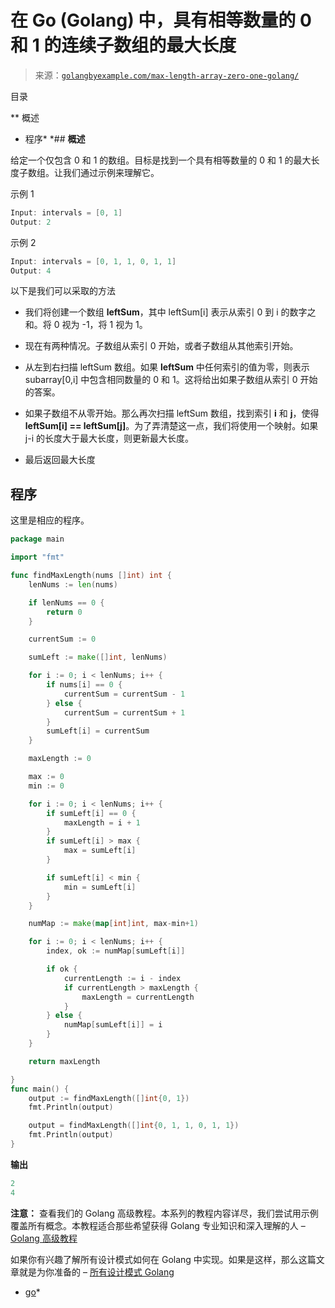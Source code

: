 <!--yml

类别：未分类

日期：2024-10-13 06:49:53

-->

# 在 Go (Golang) 中，具有相等数量的 0 和 1 的连续子数组的最大长度

> 来源：[`golangbyexample.com/max-length-array-zero-one-golang/`](https://golangbyexample.com/max-length-array-zero-one-golang/)

目录

**   概述

+   程序*  *## **概述**

给定一个仅包含 0 和 1 的数组。目标是找到一个具有相等数量的 0 和 1 的最大长度子数组。让我们通过示例来理解它。

示例 1

```go
Input: intervals = [0, 1]
Output: 2
```

示例 2

```go
Input: intervals = [0, 1, 1, 0, 1, 1]
Output: 4
```

以下是我们可以采取的方法

+   我们将创建一个数组 **leftSum**，其中 leftSum[i] 表示从索引 0 到 i 的数字之和。将 0 视为 -1，将 1 视为 1。

+   现在有两种情况。子数组从索引 0 开始，或者子数组从其他索引开始。

+   从左到右扫描 leftSum 数组。如果 **leftSum** 中任何索引的值为零，则表示 subarray[0,i] 中包含相同数量的 0 和 1。这将给出如果子数组从索引 0 开始的答案。

+   如果子数组不从零开始。那么再次扫描 leftSum 数组，找到索引 **i** 和 **j**，使得 **leftSum[i] == leftSum[j]**。为了弄清楚这一点，我们将使用一个映射。如果 j-i 的长度大于最大长度，则更新最大长度。

+   最后返回最大长度

## **程序**

这里是相应的程序。

```go
package main

import "fmt"

func findMaxLength(nums []int) int {
	lenNums := len(nums)

	if lenNums == 0 {
		return 0
	}

	currentSum := 0

	sumLeft := make([]int, lenNums)

	for i := 0; i < lenNums; i++ {
		if nums[i] == 0 {
			currentSum = currentSum - 1
		} else {
			currentSum = currentSum + 1
		}
		sumLeft[i] = currentSum
	}

	maxLength := 0

	max := 0
	min := 0

	for i := 0; i < lenNums; i++ {
		if sumLeft[i] == 0 {
			maxLength = i + 1
		}
		if sumLeft[i] > max {
			max = sumLeft[i]
		}

		if sumLeft[i] < min {
			min = sumLeft[i]
		}
	}

	numMap := make(map[int]int, max-min+1)

	for i := 0; i < lenNums; i++ {
		index, ok := numMap[sumLeft[i]]

		if ok {
			currentLength := i - index
			if currentLength > maxLength {
				maxLength = currentLength
			}
		} else {
			numMap[sumLeft[i]] = i
		}
	}

	return maxLength

}
func main() {
	output := findMaxLength([]int{0, 1})
	fmt.Println(output)

	output = findMaxLength([]int{0, 1, 1, 0, 1, 1})
	fmt.Println(output)
}
```

**输出**

```go
2
4
```

**注意：** 查看我们的 Golang 高级教程。本系列的教程内容详尽，我们尝试用示例覆盖所有概念。本教程适合那些希望获得 Golang 专业知识和深入理解的人 – [Golang 高级教程](https://golangbyexample.com/golang-comprehensive-tutorial/)

如果你有兴趣了解所有设计模式如何在 Golang 中实现。如果是这样，那么这篇文章就是为你准备的 – [所有设计模式 Golang](https://golangbyexample.com/all-design-patterns-golang/)

+   [go](https://golangbyexample.com/tag/go/)*
